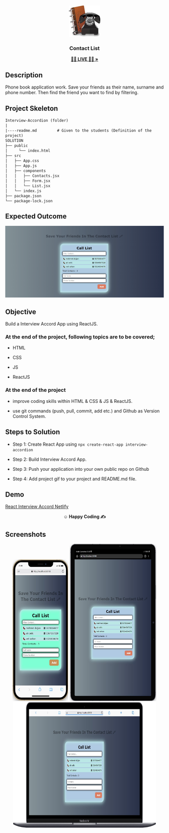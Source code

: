 <br />
<div align="center" id="readme-top">
  <a href="#">
    <img src="./public/indir.jpeg" alt="Logo" width="100" height="100">
  </a>

  <h3 align="center">Contact  List </h3>
  <p align="center">
    <a href="https://call-list-friends.netlify.app/"><strong> 👩‍⚕️ LIVE 👨‍⚕️ »</strong></a>
    <br />
  </p>
</div>


## Description

Phone book application work. Save your friends as their name, surname and phone number. Then find the friend you want to find by filtering.
## Project Skeleton

```
Interview-Accordion (folder)
|
|----readme.md         # Given to the students (Definition of the project)
SOLUTION
├── public
│     └── index.html
├── src
│   ├── App.css
│   ├── App.js
│   ├── components
│   │   ├── Contacts.jsx
│   │   ├── Form.jsx
│   │   └── List.jsx
│   └── index.js
├── package.json
└── package-lock.json

```

## Expected Outcome

![interview](./public/Animation.gif)

## Objective

Build a Interview Accord App using ReactJS.

### At the end of the project, following topics are to be covered;

- HTML

- CSS

- JS

- ReactJS

### At the end of the project

- improve coding skills within HTML & CSS & JS & ReactJS.

- use git commands (push, pull, commit, add etc.) and Github as Version Control System.

## Steps to Solution

- Step 1: Create React App using `npx create-react-app interview-accordion`

- Step 2: Build Interview Accord App.

- Step 3: Push your application into your own public repo on Github

- Step 4: Add project gif to your project and README.md file.


## Demo


<a href="https://call-list-friends.netlify.app/" target="_blank">React Interview Accord Netlify</a>

**<p align="center">&#9786; Happy Coding &#9997;</p>**

## Screenshots

<div align="center">
  <img src="./public/Screenshot_3.jpg"  width="35%" height="450" />
  <img src="./public/Screenshot_1.jpg"  width="55%" height="500" />
  <img src="./public/Screenshot_2.jpg"  width="90.5%" height="400" />
</div>